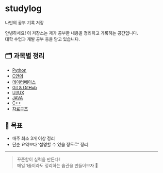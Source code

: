 # studylog
나만의 공부 기록 저장

안녕하세요! 이 저장소는 제가 공부한 내용을 정리하고 기록하는 공간입니다.  
대학 수업과 개발 공부 등을  담고 있습니다.

## 🗂️ 과목별 정리

- [Python](./Python)
- [C언어](./C언어)
- [데이터베이스](./데이터베이스)
- [Git & GitHub](./Git_GitHub)
- [UI/UX](./UI_UX)
- [JAVA](./JAVA)
- [C++](./C++)
- [자료구조](./자료구조)


## 🎯 목표
- 매주 최소 3개 이상 정리
- 단순 요약보다 ‘설명할 수 있을 정도로’ 정리

---

> 꾸준함이 실력을 만든다!  
> 매일 1줄이라도 정리하는 습관을 만들어보자 💪
